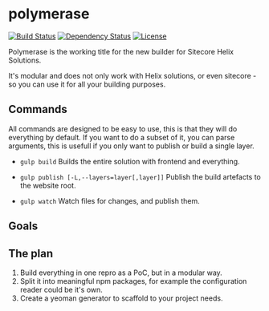# polymerase
[![Build Status](https://img.shields.io/appveyor/ci/Saturate/polymerase.svg?style=flat-square)](https://ci.appveyor.com/project/Saturate/polymerase)
[![Dependency Status](https://img.shields.io/david/PentiaLabs/generator-helix.svg?style=flat-square)](https://david-dm.org/Saturate/polymerase)
[![License](https://img.shields.io/npm/l/generator-helix.svg?style=flat-square)](https://github.com/Saturate/polymerase/blob/master/LICENSE)

Polymerase is the working title for the new builder for Sitecore Helix Solutions.

It's modular and does not only work with Helix solutions, or even sitecore - so you can use it for all your building purposes.


## Commands
All commands are designed to be easy to use, this is that they will do everything by default. If you want to do a subset of it, you can parse arguments, this is usefull if you only want to publish or build a single layer.

- `gulp build`
Builds the entire solution with frontend and everything.

- `gulp publish [-L,--layers=layer[,layer]]`
Publish the build artefacts to the website root.

- `gulp watch`
Watch files for changes, and publish them.

## Goals

## The plan

1. Build everything in one repro as a PoC, but in a modular way.
2. Split it into meaningful npm packages, for example the configuration reader could be it's own.
3. Create a yeoman generator to scaffold to your project needs.
